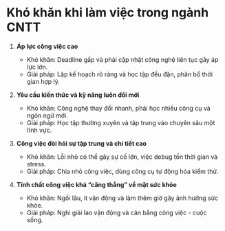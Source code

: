# Khó khăn khi làm việc trong ngành CNTT

1. **Áp lực công việc cao**

   - Khó khăn: Deadline gấp và phải cập nhật công nghệ liên tục gây áp lực lớn.
   - Giải pháp: Lập kế hoạch rõ ràng và học tập đều đặn, phân bổ thời gian hợp lý.

2. **Yêu cầu kiến thức và kỹ năng luôn đổi mới**

   - Khó khăn: Công nghệ thay đổi nhanh, phải học nhiều công cụ và ngôn ngữ mới.
   - Giải pháp: Học tập thường xuyên và tập trung vào chuyên sâu một lĩnh vực.

3. **Công việc đòi hỏi sự tập trung và chi tiết cao**

   - Khó khăn: Lỗi nhỏ có thể gây sự cố lớn, việc debug tốn thời gian và stress.
   - Giải pháp: Chia nhỏ công việc, dùng công cụ tự động hóa kiểm thử.

4. **Tính chất công việc khá “căng thẳng” về mặt sức khỏe**

   - Khó khăn: Ngồi lâu, ít vận động và làm thêm giờ gây ảnh hưởng sức khỏe.
   - Giải pháp: Nghỉ giải lao vận động và cân bằng công việc - cuộc sống.
